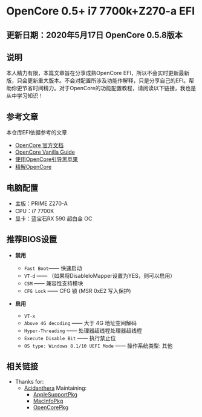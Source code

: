 # OpenCore 0.5+ i7 7700k+Z270-a EFI

## 更新日期：2020年5月17日 OpenCore 0.5.8版本

## 说明

本人精力有限，本篇文章旨在分享成熟OpenCore EFI，所以不会实时更新最新版，只会更新重大版本。不会对配置所涉及功能作解释，只是分享自己的EFI。帮助你更节省时间精力。对于OpenCore的功能配置教程，请阅读以下链接，我也是从中学习知识！

## 参考文章

本仓库EFI依据参考的文章
  - [OpenCore 官方文档](https://github.com/acidanthera/OpenCorePkg/blob/master/Docs/Configuration.pdf)
  - [OpenCore Vanilla Guide](https://khronokernel-2.gitbook.io/opencore-vanilla-desktop-guide/)
  - [使用OpenCore引导黑苹果](https://blog.xjn819.com/?p=543)
  - [精解OpenCore](https://blog.daliansky.net/OpenCore-BootLoader.html)
  
  ## 电脑配置
  
  - 主板：PRIME Z270-A
  - CPU：i7 7700K
  - 显卡：蓝宝石RX 590 超白金 OC
  
## 推荐BIOS设置

- **禁用**

  -  `Fast Boot`—— 快速启动
  -  `VT-d` —— （如果将DisableIoMapper设置为YES，则可以启用）
  -  `CSM` —— 兼容性支持模块
  -  `CFG Lock` —— CFG 锁 (MSR 0xE2 写入保护)
  
- **启用**

  -  `VT-x`
  -  `Above 4G decoding` —— 大于 4G 地址空间解码
  -  `Hyper-Threading` —— 处理器超线程处理器超线程
  -  `Execute Disable Bit` —— 执行禁止位
  -  `OS type: Windows 8.1/10 UEFI Mode` —— 操作系统类型: 其他 


## 相关链接

- Thanks for:
  - [Acidanthera](https://github.com/acidanthera) Maintaining:
    - [AppleSupportPkg](https://github.com/acidanthera/AppleSupportPkg)
    - [MacInfoPkg](https://github.com/acidanthera/MacInfoPkg)
    - [OpenCorePkg](https://github.com/acidanthera/OpenCorePkg)
